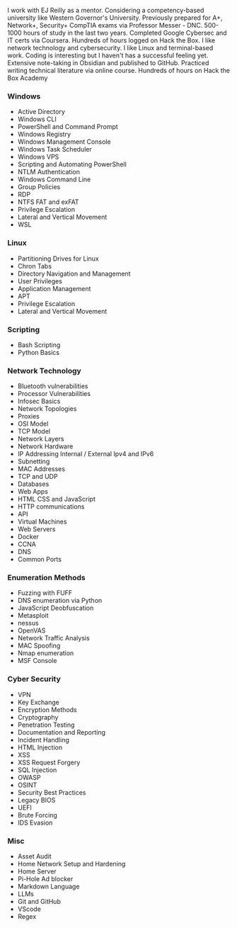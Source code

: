 I work with EJ Reilly as a mentor.
Considering a competency-based university like Western Governor's University.
Previously prepared for A+, Network+, Security+ CompTIA exams via Professor Messer - DNC.
500-1000 hours of study in the last two years.
Completed Google Cybersec and IT certs via Coursera.
Hundreds of hours logged on Hack the Box.
I like network technology and cybersecurity. 
I like Linux and terminal-based work. 
Coding is interesting but I haven't has a successful feeling yet.
Extensive note-taking in Obsidian and published to GitHub.
Practiced writing technical literature via online course.
Hundreds of hours on Hack the Box Academy 

### Windows

- Active Directory
- Windows CLI
- PowerShell and Command Prompt
- Windows Registry
- Windows Management Console
- Windows Task Scheduler
- Windows VPS
- Scripting and Automating PowerShell
- NTLM Authentication
- Windows Command Line
- Group Policies
- RDP
- NTFS FAT and exFAT
- Privilege Escalation
- Lateral and Vertical Movement
- WSL

### Linux

- Partitioning Drives for Linux
- Chron Tabs
- Directory Navigation and Management
- User Privileges
- Application Management
- APT
- Privilege Escalation
- Lateral and Vertical Movement

### Scripting

- Bash Scripting
- Python Basics

### Network Technology

- Bluetooth vulnerabilities
- Processor Vulnerabilities
- Infosec Basics
- Network Topologies
- Proxies
- OSI Model
- TCP Model
- Network Layers
- Network Hardware
- IP Addressing Internal / External Ipv4 and IPv6
- Subnetting
- MAC Addresses
- TCP and UDP 
- Databases
- Web Apps 
- HTML CSS and JavaScript
- HTTP communications
- API
- Virtual Machines
- Web Servers
- Docker
- CCNA
- DNS
- Common Ports
### Enumeration Methods

- Fuzzing with FUFF
- DNS enumeration via Python
- JavaScript Deobfuscation
- Metasploit
- nessus
- OpenVAS
- Network Traffic Analysis
- MAC Spoofing
- Nmap enumeration
- MSF Console

### Cyber Security

- VPN
- Key Exchange
- Encryption Methods
- Cryptography
- Penetration Testing
- Documentation and Reporting
- Incident Handling
- HTML Injection
- XSS
- XSS Request Forgery
- SQL Injection
- OWASP
- OSINT
- Security Best Practices
- Legacy BIOS
- UEFI
- Brute Forcing
- IDS Evasion

### Misc

- Asset Audit
- Home Network Setup and Hardening
- Home Server
- Pi-Hole Ad blocker
- Markdown Language
- LLMs
- Git and GitHub
- VScode
- Regex